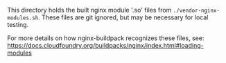 This directory holds the built nginx module '.so' files from `./vendor-nginx-modules.sh`.
These files are git ignored, but may be necessary for local testing.

For more details on how nginx-buildpack recognizes these files, see:
https://docs.cloudfoundry.org/buildpacks/nginx/index.html#loading-modules
